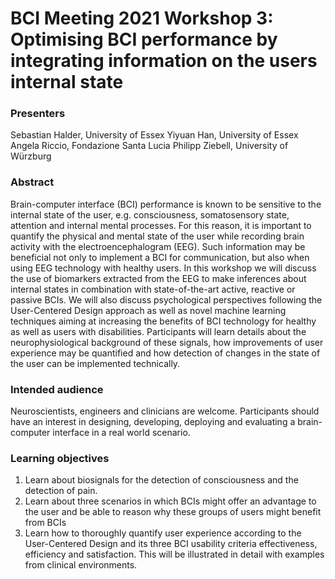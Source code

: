 # BCI Meeting 2021 Workshop 3: Optimising BCI performance by integrating information on the users internal state

### Presenters
Sebastian Halder, University of Essex
Yiyuan Han, University of Essex
Angela Riccio, Fondazione Santa Lucia
Philipp Ziebell, University of Würzburg

### Abstract
Brain-computer interface (BCI) performance is known to be sensitive to the internal state of the user, e.g. consciousness, somatosensory state, attention and internal mental processes. For this reason, it is important to quantify the physical and mental state of the user while recording brain activity with the electroencephalogram (EEG). Such information may be beneficial not only to implement a BCI for communication, but also when using EEG technology with healthy users. In this workshop we will discuss the use of biomarkers extracted from the EEG to make inferences about internal states in combination with state-of-the-art active, reactive or passive BCIs. We will also discuss psychological perspectives following the User-Centered Design approach as well as novel machine learning techniques aiming at increasing the benefits of BCI technology for healthy as well as users with disabilities. Participants will learn details about the neurophysiological background of these signals, how improvements of user experience may be quantified and how detection of changes in the state of the user can be implemented technically.

### Intended audience
Neuroscientists, engineers and clinicians are welcome. Participants should have an interest in designing, developing, deploying and evaluating a brain-computer interface in a real world scenario.

### Learning objectives
1. Learn about biosignals for the detection of consciousness and the detection of pain.
2. Learn about three scenarios in which BCIs might offer an advantage to the user and be able to reason why these groups of users might benefit from BCIs
3. Learn how to thoroughly quantify user experience according to the User-Centered Design and its three BCI usability criteria effectiveness, efficiency and satisfaction. This will be illustrated in detail with examples from clinical environments.
